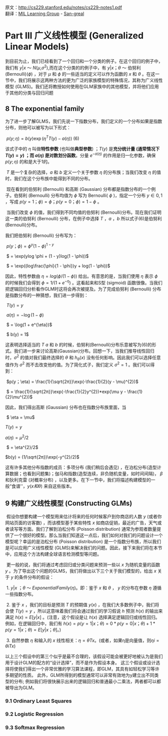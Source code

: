 原文：http://cs229.stanford.edu/notes/cs229-notes1.pdf  
翻译：[MIL Learning Group](https://github.com/milLearningGroup/Stanford-CS229-CN) - [San-greal](https://San-greal.github.io)

# Part III 广义线性模型 (Generalized Linear Models)

到目前为止，我们已经看到了一个回归和一个分类的例子。在这个回归的例子中，我们有 $y|x$ $～$ $N$($\mu$,$\sigma^{2}$),而在这个分类的的例子中，有 $y|x$；$\theta$  $～$ 伯努利 (Bernoulli)($\phi$) ，对于 $\mu$ 和 $\phi$ 的一些适当的定义可以作为函数的 $x$ 和 $\theta$  。在这一节中，我们将展示这两种方法的更为广泛的家族模型的特殊情况，其称为广义线性模型 (GLMS)。我们还将教授如何使用在GLM家族中的其他模型，并将他们应用于其他的分类与回归问题



## 8 The exponential family

​    为了进一步了解GLMS，我们先说一下指数分布，我们定义的一个分布如果是指数分布，则他可以被写为以下形式： 

​                                                                    $p(y;\eta) = b(y)\exp(\eta^{T}T(y) - a(\eta))$                                                    $(6)$

该式子中的 $\eta$ 叫做**特性参数** (也叫做**典型参数**) ；$T(y)$ 是**充分统计量 **(通常情况下 $T(y) = y$) ；而 $a(\eta)$ 是**对数划分函数**。分量 $e^{-a(\eta)}$ 的作用是归一化参数，确保 $p(y;\eta)$ 的和是大于1的。

​     $T$ 是一个复杂的选择，$a$ 和 $b$ 定义一个关于参数 $\eta$ 的分布族；当我们改变 $\eta$ 的值时，我们在这个分布族中能得到不同的分布。

​    现在看到的伯努利 (Bernoulli) 和高斯 (Gaussian) 分布都是指数分布的一个例子。伯努利 (Bernoulli) 分布均值为 $\phi$ 写为 Bernoulli( $\phi$ )，指定一个分布 $y \in {0,1}$ ，写成 $p (y = 1；\phi) = \phi ；p (y = 0；\phi) =1 - \phi$ 。

​    当我们改变 $\phi$ 的值，我们得到不同均值的伯努利 (Bernoulli)分布。现在我们证明这一类的伯努利 (Bernoulli) 分布，在例子中选择 $T$ ，$a$ ，$b$ 所以式子(6)是伯努利 (Bernoulli)分布。

我们把伯努利 (Bernoulli) 分布写为：

​	$p(y；\phi) = \phi^{y}(1 - \phi)^{1 - y}$ 

​	               $ = \exp(ylog \phi + (1 - y)log(1 - \phi))$ 

​	               $ = \exp((log\frac{\phi}{1 - \phi})y + log(1 - \phi))$ 

因此，特性参数由 $\eta = log(\phi/(1 - \phi))$ 给出。有意思的是，当我们使用 $\eta$ 表示 $\phi$ 的时候我们会得到 $\phi = 1/(1 + e^{-\eta})$ 。这看起来和S型 (sigmoid) 函数很像。当我们把逻辑回归分析看作GLM时这将会再次被提及。为了完成伯努利 (Bernoulli) 分布是指数分布的一种猜想，我们进一步得到：

​	$T(y) = y$ 

​         $a(\eta)  = -\log(1 - \phi)$ 

​	          $ = \log(1 + e^{\eta})$ 

​	 $ b(y) = 1$ 

这表明选择适当的 $T$ $a$ 和 $b$ 的时候，伯努利(Bernoulli)分布乐意被写为(6)的形式。我们进一步来讨论高斯(Gaussian)分布。回想一下，当我们推导线性回归时，$\sigma^{2}$ 的值对我们最终选择的 $\theta$ 和 $h_{\theta}(x)$ 没有任何影响。因此我们可以选择任意值作为 $\sigma^{2}$ 而不去改变他的值。为了简化式子，我们定义 $\sigma^2 = 1$ 。我们可以得到：

​	$p(y；\eta) = \frac{1}{\sqrt{2π}}\exp(-\frac{1}{2}(y - \mu)^{2})$ 

​	               $ = \frac{1}{\sqrt{2π}}\exp(-\frac{1}{2}y^{2})*exp(\mu y - \frac{1}{2}\mu^{2})$

因此，我们得出高斯 (Gaussian) 分布也在指数分布族里面，当

​	$ \eta = \mu$

  $T(y) = y$

  $a(\eta) = \mu^{2}/2$                                         

​	   $ = \eta^{2}/2$

   $b(y) = (1/\sqrt{2π})\exp(-y^{2}/2)$ 

这有许多其他分布指数的成员：多项分布 (我们稍后会遇见) ，在泊松分布(造型计算数据；也看到问题集)；伽马和指数(造型连续，非负随机变量，如时间间隔)， $\beta$ 和狄利克雷 (对概率分布) ，以及更多。在下一节中，我们将描述构建模型的一般“食谱''，$y(x 和 \theta)$ 来自这些版本。     

## 9 构建广义线性模型 (Constructing GLMs)

​	假设你想要构建一个模型用来估计将来的任何时候客户到你商店的人数 $y$ (或者你网站页面的访客数) ，而该模型基于某些特性 $x$ 如商店促销，最近的广告，天气或者读写等方面。我们了解到泊松分布 (Poisson distribution) 通常为参观者数量提供了一个很好的模型。那么当我们知道这一点后，我们如何对我们的问题设计一个模型呢？幸运的是泊松分布 (Poisson distribution) 是一个指数分布族，所以我们是可以应用广义线性模型 (GLMS)来解决我们的问题。因此，接下来我们将在本节中，应用这个方法构建全球语言检测模型等问题。

​	更一般的说，我们将通过考虑回归或分类问题来预测一些以 $x$ 为随机变量的函数 $y$ 。为了导出这个问题的GLMS，我们将做出以下三个关于我们模型的，给出 $x$ 关于 $y$ 的条件分布的假设：

​	$1.$ $y | x$ ；$\theta$ $～$ $ExponentialFamily(\eta)$。即：鉴于 $x$ 和 $\theta$ ， $y$ 的分布在参数 $\eta$ 遵循一些指数分布。

​	$2.$ 鉴于 $x$ ，我们的目标是预测 $T$ 的预期值 $y(x)$ ，在我们大多数例子中，我们将会使 $T(y) = y$ ，所以这意味着我们将会通过我们的学习假说 $h$ 预测 $h(x)$ 的输出来满足 $h(x) = E[y | x]$ 。(注意，这个假设是让 $h(x)$ 选择满足逻辑回归或线性回归。例如，在逻辑回归中，我们有 $h(x) = p(y = 1 | x；\theta) = 0 * p(y = 0|x；\theta) + 1 *p(y = 1|x；\theta) = E[y|x；\theta]$。)

​	$3.$ 自然参数 $\eta$ 和输入的 $x$ 线性相关：$\eta = \theta T x$。(或者，如果η是向量值，则$\eta i =\theta i T x$)

以上三个假设中的第三个似乎是最不合理的，该假设可能会被更好地被认为是我们用于设计GLM的配方的“设计选择”，而不是作为假设本身。 这三个假设或设计选择将使我们得出一个非常优雅的学习算法课程，即GLM，其具有如轻松学习等许多期望的性质。 此外，GLM所得到的模型通常可以非常有效地为y建立出不同类型的分布; 例如我们将很快展示出来的逻辑回归和普通最小二乘法，两者都可以都被导出为GLM。

### 9.1 Ordinary Least Squares



### 9.2 Logistic Regression



### 9.3 Softmax Regression